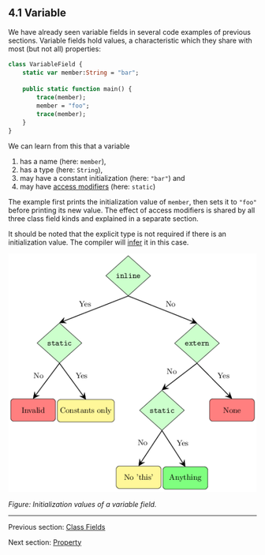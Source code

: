 ## 4.1 Variable

We have already seen variable fields in several code examples of previous sections. Variable fields hold values, a characteristic which they share with most (but not all) properties:

```haxe
class VariableField {
	static var member:String = "bar";
	
	public static function main() {
		trace(member);
		member = "foo";
		trace(member);
	}
}
```
We can learn from this that a variable



1. has a name (here: `member`),
2. has a type (here: `String`),
3. may have a constant initialization (here: `"bar"`) and
4. may have [access modifiers](class-field-access-modifier.md) (here: `static`)



The example first prints the initialization value of `member`, then sets it to `"foo"` before printing its new value. The effect of access modifiers is shared by all three class field kinds and explained in a separate section.

It should be noted that the explicit type is not required if there is an initialization value. The compiler will [infer](type-system-type-inference.md) it in this case.

![Initialization values of a variable field.](../../assets/graphics/generated/class-field-variable-init-values.png)

_Figure: Initialization values of a variable field._

---

Previous section: [Class Fields](class-field.md)

Next section: [Property](class-field-property.md)